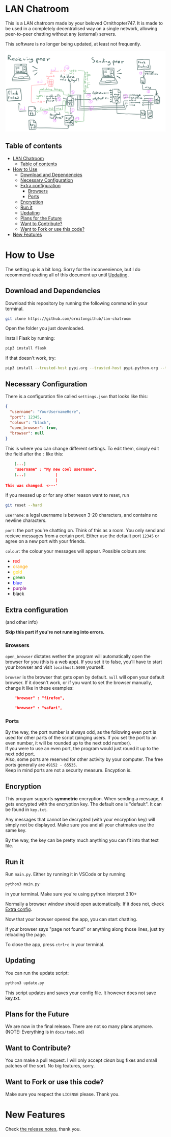 # LAN Chatroom

This is a LAN chatroom made by your beloved Ornithopter747. It is made to be used in a completely decentralised way on a single network, allowing peer-to-peer chatting without any (external) servers.

This software is no longer being updated, at least not frequently.

![](docs/lan-chatroom.png)

## Table of contents

- [LAN Chatroom](#lan-chatroom)
  - [Table of contents](#table-of-contents)
- [How to Use](#how-to-use)
  - [Download and Dependencies](#download-and-dependencies)
  - [Necessary Configuration](#necessary-configuration)
  - [Extra configuration](#extra-configuration)
    - [Browsers](#browsers)
    - [Ports](#ports)
  - [Encryption](#encryption)
  - [Run it](#run-it)
  - [Updating](#updating)
  - [Plans for the Future](#plans-for-the-future)
  - [Want to Contribute?](#want-to-contribute)
  - [Want to Fork or use this code?](#want-to-fork-or-use-this-code)
- [New Features](#new-features)

# How to Use

The setting up is a bit long. Sorry for the inconvenience, but I do recommend reading all of this document up until [Updating](#updating).

## Download and Dependencies

Download this repository by running the following command in your terminal.

```bash
git clone https://github.com/ornitongithub/lan-chatroom
```


Open the folder you just downloaded.

Install Flask by running:

```bash
pip3 install flask
```

If that doesn't work, try:

```bash
pip3 install --trusted-host pypi.org --trusted-host pypi.python.org --trusted-host files.pythonhosted.org flask --user
```

## Necessary Configuration

There is a configuration file called `settings.json` that looks like this:

```json
{
  "username": "YourUsernameHere",
  "port": 12345,
  "colour": "black",
  "open_browser": true,
  "browser": null
}
```

This is where you can change different settings. To edit them, simply edit the field after the `:` like this:

```json
    [...]
    "username" : "My new cool username",
    [...]             |
                      |
This was changed. <---'
```

If you messed up or for any other reason want to reset, run

```bash
git reset --hard
```

`username`: a legal username is between 3-20 characters, and contains no newline characters.

`port`: the port you're chatting on. Think of this as a room. You only send and recieve messages from a certain port. Either use the default port `12345` or agree on a new port with your friends.

`colour`: the colour your messages will appear. Possible colours are:

- <span style="color:red">red</span>
- <span style="color:orange">orange</span>
- <span style="color:gold">gold</span>
- <span style="color:green">green</span>
- <span style="color:blue">blue</span>
- <span style="color:purple">purple</span>
- <span style="color:black">black</span>

## Extra configuration

(and other info)

**Skip this part if you're not running into errors.**

### Browsers

`open_browser` dictates wether the program will automatically open the browser for you (this is a web app). If you set it to false, you'll have to start your browser and visit `localhost:5000` yourself.

`browser` is the browser that gets open by default. `null` will open your default browser. If it doesn't work, or if you want to set the browser manually, change it like in these examples:

```json
    "browser" : "firefox",
```

```json
    "browser" : "safari",
```

### Ports

By the way, the port number is always odd, as the following even port is used for other parts of the script (pinging users. If you set the port to an even number, it will be rounded up to the next odd number). <br>
If you were to use an even port, the program would just round it up to the next odd port. <br>
Also, some ports are reserved for other activity by your computer. The free ports generally are `49152 - 65535`. <br>
Keep in mind ports are not a security measure. Encyption is.

## Encryption

This program supports **symmetric** encryption. When sending a message, it gets encrypted with the encryption key. The default one is "default". It can be found in `key.txt`.

Any messages that cannot be decrypted (with your encryption key) will simply not be displayed. Make sure you and all your chatmates use the same key.

By the way, the key can be pretty much anything you can fit into that text file.

## Run it

Run `main.py`. Either by running it in VSCode or by running

```bash
python3 main.py
```

in your terminal. Make sure you're using python interpret 3.10+

Normally a browser window should open automatically. If it does not, ckeck [Extra config](#extra-config).

Now that your browser opened the app, you can start chatting.

If your browser says "page not found" or anything along those lines, just try reloading the page.

To close the app, press `ctrl+c` in your terminal.

## Updating

You can run the update script:

```bash
python3 update.py
```

This script updates and saves your config file. It however does not save key.txt.

## Plans for the Future

We are now in the final release. There are not so many plans anymore.
(NOTE: Everything is in `docs/todo.md`)

## Want to Contribute?

You can make a pull request. I will only accept *clean* bug fixes and small patches of the sort. No big features, sorry.

## Want to Fork or use this code?

Make sure you respect the `LICENSE` please. Thank you.

# New Features

Check [the release notes](Release-notes.md), thank you.
